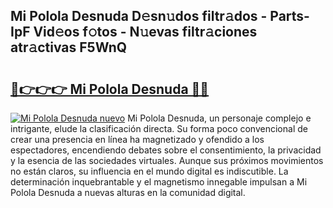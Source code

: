 ## Mi Polola Desnuda D𝚎sn𝚞dos filtr𝚊dos - Parts-IpF Vid𝚎os f𝚘tos - N𝚞evas filtr𝚊ciones atr𝚊ctivas F5WnQ

# <h2><a href="http://mb36myv.tromn.icu/?c=Mi+Polola+Desnuda">🔗👉👉👉 Mi Polola Desnuda 🔗🔗</a></h2>

[![Mi Polola Desnuda nuevo](https://i.imgur.com/pEAQMta.gif)](http://mb36myv.tromn.icu/?c=Mi+Polola+Desnuda)
Mi Polola Desnuda, un personaje complejo e intrigante, elude la clasificación directa. Su forma poco convencional de crear una presencia en línea ha magnetizado y ofendido a los espectadores, encendiendo debates sobre el consentimiento, la privacidad y la esencia de las sociedades virtuales. Aunque sus próximos movimientos no están claros, su influencia en el mundo digital es indiscutible. La determinación inquebrantable y el magnetismo innegable impulsan a Mi Polola Desnuda a nuevas alturas en la comunidad digital.
